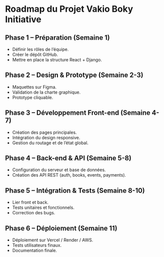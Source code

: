 # Roadmap du Projet Vakio Boky Initiative

## Phase 1 – Préparation (Semaine 1)
- Définir les rôles de l’équipe.
- Créer le dépôt GitHub.
- Mettre en place la structure React + Django.

## Phase 2 – Design & Prototype (Semaine 2-3)
- Maquettes sur Figma.
- Validation de la charte graphique.
- Prototype cliquable.

## Phase 3 – Développement Front-end (Semaine 4-7)
- Création des pages principales.
- Intégration du design responsive.
- Gestion du routage et de l’état global.

## Phase 4 – Back-end & API (Semaine 5-8)
- Configuration du serveur et base de données.
- Création des API REST (auth, books, events, payments).

## Phase 5 – Intégration & Tests (Semaine 8-10)
- Lier front et back.
- Tests unitaires et fonctionnels.
- Correction des bugs.

## Phase 6 – Déploiement (Semaine 11)
- Déploiement sur Vercel / Render / AWS.
- Tests utilisateurs finaux.
- Documentation finale.
